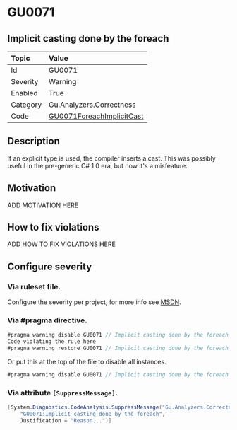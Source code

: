 # GU0071
## Implicit casting done by the foreach

| Topic    | Value
| :--      | :--
| Id       | GU0071
| Severity | Warning
| Enabled  | True
| Category | Gu.Analyzers.Correctness
| Code     | [GU0071ForeachImplicitCast](https://github.com/GuOrg/Gu.Analyzers/blob/master/Gu.Analyzers/GU0071ForeachImplicitCast.cs)

## Description

If an explicit type is used, the compiler inserts a cast. This was possibly useful in the pre-generic C# 1.0 era, but now it's a misfeature.

## Motivation

ADD MOTIVATION HERE

## How to fix violations

ADD HOW TO FIX VIOLATIONS HERE

<!-- start generated config severity -->
## Configure severity

### Via ruleset file.

Configure the severity per project, for more info see [MSDN](https://msdn.microsoft.com/en-us/library/dd264949.aspx).

### Via #pragma directive.
```C#
#pragma warning disable GU0071 // Implicit casting done by the foreach
Code violating the rule here
#pragma warning restore GU0071 // Implicit casting done by the foreach
```

Or put this at the top of the file to disable all instances.
```C#
#pragma warning disable GU0071 // Implicit casting done by the foreach
```

### Via attribute `[SuppressMessage]`.

```C#
[System.Diagnostics.CodeAnalysis.SuppressMessage("Gu.Analyzers.Correctness", 
    "GU0071:Implicit casting done by the foreach", 
    Justification = "Reason...")]
```
<!-- end generated config severity -->